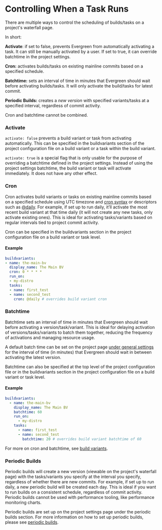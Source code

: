 # Controlling When a Task Runs

There are multiple ways to control the scheduling of builds/tasks on a project's waterfall page.

In short:

**Activate**: if set to false, prevents Evergreen from automatically activating a task. It can still be manually activated by a user. If set to true, it can override batchtime in the project settings.

**Cron:** activates builds/tasks on existing mainline commits based on a specified schedule.

**Batchtime:** sets an interval of time in minutes that Evergreen should wait before activating builds/tasks. It will only activate the build/tasks for latest commit.

**Periodic Builds:** creates a _new version_ with specified variants/tasks at a specified interval, regardless of commit activity.

Cron and batchtime cannot be combined.

### Activate
`activate: false` prevents a build variant or task from activating automatically. This can be specified in the
buildvariants section of the project configuration file on a build variant or a task within the build variant.

`activate: true` is a special flag that is only usable for the purpose of overriding a batchtime defined in the project
settings. Instead of using the project settings batchtime, the build variant or task will activate immediately. It does
not have any other effect.

### Cron

Cron activates build variants or tasks on existing mainline commits based on a specified schedule using UTC timezone and [cron syntax](https://crontab.guru/) or descriptors such as [@daily](https://pkg.go.dev/github.com/robfig/cron). For example, if set up to run daily, it’ll activate the most recent build variant at that time daily (it will not create any new tasks, only activate existing ones). This is ideal for activating tasks/variants based on regular intervals tied to project commit activity.

Cron can be specified in the buildvariants section in the project configuration file on a build variant or task level.

#### Example

```yaml
buildvariants:
- name: the-main-bv
  display_name: The Main BV
  cron: 0 * * * *
  run_on:
  - my-distro
  tasks:
  - name: first_test
  - name: second_test
    cron: @daily # overrides build variant cron
```

### Batchtime

Batchtime sets an interval of time in minutes that Evergreen should wait before activating a version/task/variant. This is ideal for delaying activation of versions/tasks/variants to batch them together, reducing the frequency of activations and managing resource usage.

A default batch time can be set on the project page [under general settings](../Project-Configuration/Project-and-Distro-Settings/#general-project-settings) for the interval of time (in minutes) that Evergreen should wait in between activating the latest version.

Batchtime can also be specified at the top level of the project configuration file or in the buildvariants section in the project configuration file on a build variant or task level.

#### Example

```yaml
buildvariants:
  - name: the-main-bv
    display_name: The Main BV
    batchtime: 60
    run_on:
      - my-distro
    tasks:
      - name: first_test
      - name: second_test
        batchtime: 20 # overrides build variant batchtime of 60
```

For more on cron and batchtime, see [build variants](../Project-Configuration/Project-Configuration-Files/#build-variants).

### Periodic Builds

Periodic builds will create a new version (viewable on the project's waterfall page) with the tasks/variants you specify at the interval you specify, regardless of whether there are new commits. For example, if set up to run daily, a new periodic build will be created each day. This is ideal if you want to run builds on a consistent schedule, regardless of commit activity.
Periodic builds cannot be used with performance tooling, like performance monitoring charts.

Periodic builds are set up on the project settings page under the periodic builds section. For more information on how to set up periodic builds, please see [periodic builds](../Project-Configuration/Project-and-Distro-Settings#periodic-builds).
